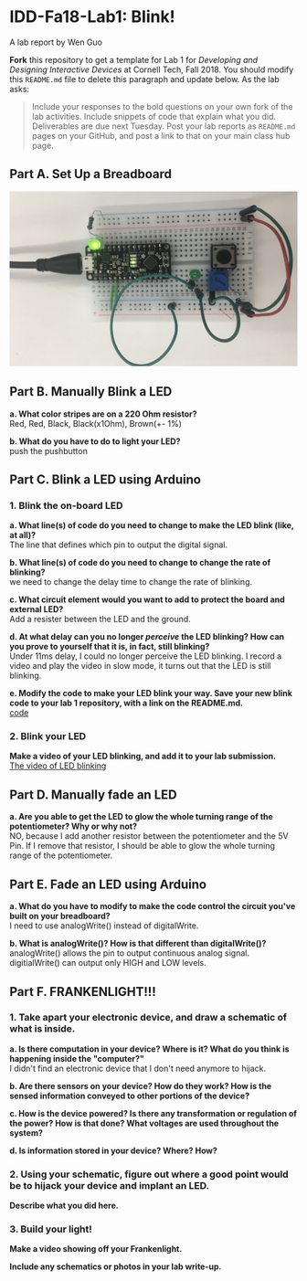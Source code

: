 # IDD-Fa18-Lab1: Blink!

A lab report by Wen Guo


**Fork** this repository to get a template for Lab 1 for *Developing and Designing Interactive Devices* at Cornell Tech, Fall 2018. You should modify this `README.md` file to delete this paragraph and update below. As the lab asks:

> Include your responses to the bold questions on your own fork of the lab activities. Include snippets of code that explain what you did. Deliverables are due next Tuesday. Post your lab reports as `README.md` pages on your GitHub, and post a link to that on your main class hub page.


## Part A. Set Up a Breadboard

![test](https://raw.githubusercontent.com/gw3218/Interactive-Lab-Hub/master/lab1/1_breadboard%20setup.png)

## Part B. Manually Blink a LED

**a. What color stripes are on a 220 Ohm resistor?**
 <br> Red, Red, Black, Black(x1Ohm), Brown(+- 1%)
 
**b. What do you have to do to light your LED?**
<br>push the pushbutton


## Part C. Blink a LED using Arduino

### 1. Blink the on-board LED

**a. What line(s) of code do you need to change to make the LED blink (like, at all)?**
<br> The line that defines which pin to output the digital signal. 


**b. What line(s) of code do you need to change to change the rate of blinking?**
<br> we need to change the delay time to change the rate of blinking.

**c. What circuit element would you want to add to protect the board and external LED?**
<br> Add a resister between the LED and the ground.
 
**d. At what delay can you no longer *perceive* the LED blinking? How can you prove to yourself that it is, in fact, still blinking?**
<br> Under 11ms delay, I could no longer perceive the LED blinking. I record a video and play the video in slow mode, it turns out that the LED is still blinking.

**e. Modify the code to make your LED blink your way. Save your new blink code to your lab 1 repository, with a link on the README.md.**
<br> [code](./blink_LED/blink_LED.ino)

### 2. Blink your LED

**Make a video of your LED blinking, and add it to your lab submission.**
<br>[The video of LED blinking](https://www.youtube.com/watch?v=crcuLZ_6DvA)


## Part D. Manually fade an LED

**a. Are you able to get the LED to glow the whole turning range of the potentiometer? Why or why not?**
<br> NO, because I add another resistor between the potentiometer and the 5V Pin. If I remove that resistor, I should be able to glow the whole turning range of the potentiometer. 

## Part E. Fade an LED using Arduino

**a. What do you have to modify to make the code control the circuit you've built on your breadboard?**
<br> I need to use analogWrite() instead of digitalWrite. 

**b. What is analogWrite()? How is that different than digitalWrite()?**
<br> analogWrite() allows the pin to output continuous analog signal. digitialWrite() can output only HIGH and LOW levels.

## Part F. FRANKENLIGHT!!!

### 1. Take apart your electronic device, and draw a schematic of what is inside. 

**a. Is there computation in your device? Where is it? What do you think is happening inside the "computer?"**
<br> I didn't find an electronic device that I don't need anymore to hijack.

**b. Are there sensors on your device? How do they work? How is the sensed information conveyed to other portions of the device?**

**c. How is the device powered? Is there any transformation or regulation of the power? How is that done? What voltages are used throughout the system?**

**d. Is information stored in your device? Where? How?**

### 2. Using your schematic, figure out where a good point would be to hijack your device and implant an LED.

**Describe what you did here.**

### 3. Build your light!

**Make a video showing off your Frankenlight.**

**Include any schematics or photos in your lab write-up.**

